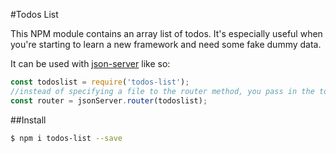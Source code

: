 #Todos List

This NPM module contains an array list of todos. It's especially useful when you're starting to learn a new framework and need some fake dummy data. 

It can be used with [json-server](https://github.com/typicode/json-server) like so:

```js
const todoslist = require('todos-list');
//instead of specifying a file to the router method, you pass in the todos-list module
const router = jsonServer.router(todoslist);
```

##Install
```bash
$ npm i todos-list --save
```
